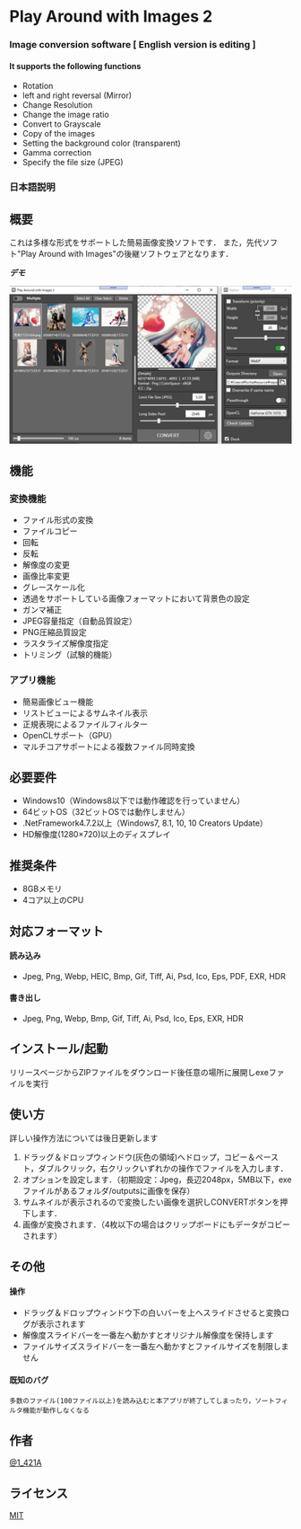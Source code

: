 # Play Around with Images 2
### Image conversion software [ English version is editing ]
#### It supports the following functions
- Rotation
- left and right reversal (Mirror)
- Change  Resolution
- Change the image ratio
- Convert to Grayscale
- Copy of the images
- Setting the background color (transparent)
- Gamma correction
- Specify the file size (JPEG)


### 日本語説明 
## 概要
  これは多様な形式をサポートした簡易画像変換ソフトです．
  また，先代ソフト"Play Around with Images"の後継ソフトウェアとなります．
 
 
***デモ***
 
![デモ](https://raw.githubusercontent.com/falxala/Play-Around-with-Images-2/master/Convert/Resources/Preview2.jpg)
 
## 機能

  ### 変換機能
  - ファイル形式の変換
  - ファイルコピー
  - 回転
  - 反転
  - 解像度の変更
  - 画像比率変更
  - グレースケール化
  - 透過をサポートしている画像フォーマットにおいて背景色の設定
  - ガンマ補正
  - JPEG容量指定（自動品質設定）
  - PNG圧縮品質設定
  - ラスタライズ解像度指定
  - トリミング（試験的機能）

  ### アプリ機能
  - 簡易画像ビュー機能
  - リストビューによるサムネイル表示
  - 正規表現によるファイルフィルター
  - OpenCLサポート（GPU）
  - マルチコアサポートによる複数ファイル同時変換

 
## 必要要件
 
- Windows10（Windows8以下では動作確認を行っていません）
- 64ビットOS（32ビットOSでは動作しません）
- .NetFramework4.7.2以上（Windows7, 8.1, 10, 10 Creators Update）
- HD解像度(1280×720)以上のディスプレイ

## 推奨条件
- 8GBメモリ
- 4コア以上のCPU
 
## 対応フォーマット
  #### 読み込み
  -  Jpeg, Png, Webp, HEIC, Bmp, Gif, Tiff, Ai, Psd, Ico, Eps, PDF, EXR, HDR
  #### 書き出し
  -  Jpeg, Png, Webp, Bmp, Gif, Tiff, Ai, Psd, Ico, Eps, EXR, HDR

## インストール/起動
リリースページからZIPファイルをダウンロード後任意の場所に展開しexeファイルを実行

## 使い方
詳しい操作方法については後日更新します
1. ドラッグ＆ドロップウィンドウ(灰色の領域)へドロップ，コピー＆ペースト，ダブルクリック，右クリックいずれかの操作でファイルを入力します．
2. オプションを設定します．（初期設定：Jpeg，長辺2048px，5MB以下，exeファイルがあるフォルダ/outputsに画像を保存）
3. サムネイルが表示されるので変換したい画像を選択しCONVERTボタンを押下します．
4. 画像が変換されます．（4枚以下の場合はクリップボードにもデータがコピーされます）
 
## その他
   #### 操作
   - ドラッグ＆ドロップウィンドウ下の白いバーを上へスライドさせると変換ログが表示されます
   - 解像度スライドバーを一番左へ動かすとオリジナル解像度を保持します
   - ファイルサイズスライドバーを一番左へ動かすとファイルサイズを制限しません
   #### 既知のバグ
    多数のファイル(100ファイル以上)を読み込むと本アプリが終了してしまったり，ソートフィルタ機能が動作しなくなる
 
## 作者
 
[@1_421A](https://twitter.com/1_421A)
 
## ライセンス
 
[MIT](https://raw.githubusercontent.com/falxala/Play-Around-with-Images-2/master/LICENSE)</blockquote>
